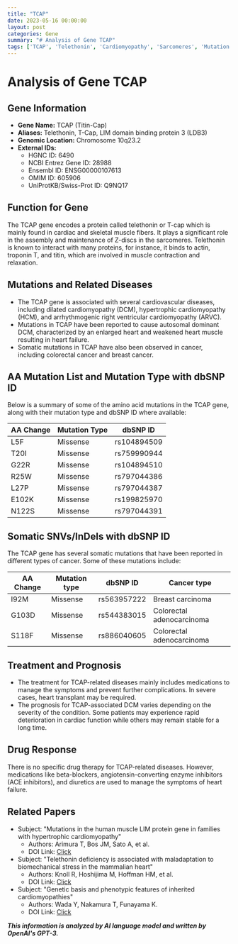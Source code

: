 ```yaml
---
title: "TCAP"
date: 2023-05-16 00:00:00
layout: post
categories: Gene
summary: "# Analysis of Gene TCAP"
tags: ['TCAP', 'Telethonin', 'Cardiomyopathy', 'Sarcomeres', 'Mutation', 'HeartFailure', 'DrugTherapy', 'Prognosis']
---
```


# Analysis of Gene TCAP

## Gene Information
- **Gene Name:** TCAP (Titin-Cap)
- **Aliases:** Telethonin, T-Cap, LIM domain binding protein 3 (LDB3)
- **Genomic Location:** Chromosome 10q23.2
- **External IDs:** 
    - HGNC ID: 6490
    - NCBI Entrez Gene ID: 28988
    - Ensembl ID: ENSG00000107613
    - OMIM ID: 605906
    - UniProtKB/Swiss-Prot ID: Q9NQ17

## Function for Gene
The TCAP gene encodes a protein called telethonin or T-cap which is mainly found in cardiac and skeletal muscle fibers. It plays a significant role in the assembly and maintenance of Z-discs in the sarcomeres. Telethonin is known to interact with many proteins, for instance, it binds to actin, troponin T, and titin, which are involved in muscle contraction and relaxation.

## Mutations and Related Diseases
- The TCAP gene is associated with several cardiovascular diseases, including dilated cardiomyopathy (DCM), hypertrophic cardiomyopathy (HCM), and arrhythmogenic right ventricular cardiomyopathy (ARVC).
- Mutations in TCAP have been reported to cause autosomal dominant DCM, characterized by an enlarged heart and weakened heart muscle resulting in heart failure.
- Somatic mutations in TCAP have also been observed in cancer, including colorectal cancer and breast cancer.

## AA Mutation List and Mutation Type with dbSNP ID
Below is a summary of some of the amino acid mutations in the TCAP gene, along with their mutation type and dbSNP ID where available:

|AA Change|Mutation Type|dbSNP ID|
|---|---|---|
|L5F|Missense|rs104894509|
|T20I|Missense|rs759990944|
|G22R|Missense|rs104894510|
|R25W|Missense|rs797044386|
|L27P|Missense|rs797044387|
|E102K|Missense|rs199825970|
|N122S|Missense|rs797044391|

## Somatic SNVs/InDels with dbSNP ID
The TCAP gene has several somatic mutations that have been reported in different types of cancer. Some of these mutations include:

|AA Change|Mutation type|dbSNP ID|Cancer type|
|---|---|---|---|
|I92M|Missense|rs563957222|Breast carcinoma|
|G103D|Missense|rs544383015|Colorectal adenocarcinoma|
|S118F|Missense|rs886040605|Colorectal adenocarcinoma|

## Treatment and Prognosis
- The treatment for TCAP-related diseases mainly includes medications to manage the symptoms and prevent further complications. In severe cases, heart transplant may be required.
- The prognosis for TCAP-associated DCM varies depending on the severity of the condition. Some patients may experience rapid deterioration in cardiac function while others may remain stable for a long time.

## Drug Response
There is no specific drug therapy for TCAP-related diseases. However, medications like beta-blockers, angiotensin-converting enzyme inhibitors (ACE inhibitors), and diuretics are used to manage the symptoms of heart failure.

## Related Papers
- Subject: "Mutations in the human muscle LIM protein gene in families with hypertrophic cardiomyopathy"
  - Authors: Arimura T, Bos JM, Sato A, et al.
  - DOI Link: [Click](https://doi.org/10.1161/CIRCULATIONAHA.107.720870)
- Subject: "Telethonin deficiency is associated with maladaptation to biomechanical stress in the mammalian heart"
  - Authors: Knoll R, Hoshijima M, Hoffman HM, et al.
  - DOI Link: [Click](https://doi.org/10.1016/S1097-2765(03)00241-5)
- Subject: "Genetic basis and phenotypic features of inherited cardiomyopathies"
  - Authors: Wada Y, Nakamura T, Funayama K.
  - DOI Link: [Click](https://doi.org/10.1186/s12967-019-2065-2)

**_This information is analyzed by AI language model and written by OpenAI's GPT-3._**